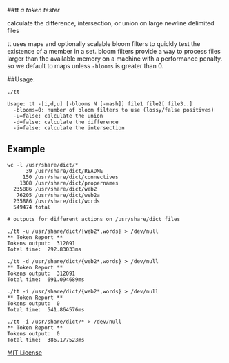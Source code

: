 ##tt
*a token tester*

calculate the difference, intersection, or union on large newline delimited files

tt uses maps and optionally scalable bloom filters to quickly test the existence of a member in a set.  bloom filters provide a way to process files larger than the available memory on a machine with a performance penalty.  so we default to maps unless `-blooms` is greater than 0.

##Usage:

	./tt

	Usage: tt -[i,d,u] [-blooms N [-mash]] file1 file2[ file3..]
	  -blooms=0: number of bloom filters to use (lossy/false positives)
	  -u=false: calculate the union
	  -d=false: calculate the difference
	  -i=false: calculate the intersection

## Example

	wc -l /usr/share/dict/*
	      39 /usr/share/dict/README
	     150 /usr/share/dict/connectives
	    1308 /usr/share/dict/propernames
	  235886 /usr/share/dict/web2
	   76205 /usr/share/dict/web2a
	  235886 /usr/share/dict/words
	  549474 total

	# outputs for different actions on /usr/share/dict files

	./tt -u /usr/share/dict/{web2*,words} > /dev/null
	** Token Report **
	Tokens output:  312091
	Total time:  292.83033ms

	./tt -d /usr/share/dict/{web2*,words} > /dev/null
	** Token Report **
	Tokens output:  312091
	Total time:  691.094689ms

	./tt -i /usr/share/dict/{web2*,words} > /dev/null
	** Token Report **
	Tokens output:  0
	Total time:  541.864576ms

	./tt -i /usr/share/dict/* > /dev/null
	** Token Report **
	Tokens output:  0
	Total time:  386.177523ms


[MIT License](https://github.vimeows.com/jason/tt/raw/master/LICENSE)
